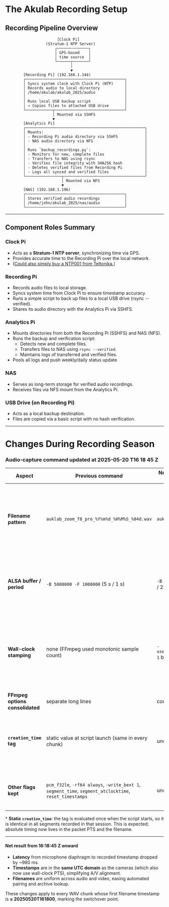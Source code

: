 # The Akulab Recording Setup


## Recording Pipeline Overview

```
                       [Clock Pi]
                  (Stratum-1 NTP Server)
                      ┌──────────────┐
                      │ GPS-based    │
                      │ time source  │
                      └──────┬───────┘
                             │
                             ▼
        [Recording Pi] (192.168.1.144)
        ┌────────────────────────────────────────────┐
        │ Syncs system clock with Clock Pi (NTP)     │
        │ Records audio to local directory           │
        │ /home/akulab/akulab_2025/audio             │
        │                                            │
        │ Runs local USB backup script               │
        │ → Copies files to attached USB drive       │
        └────────────┬───────────────────────────────┘
                     │ Mounted via SSHFS
                     ▼
        [Analytics Pi]
        ┌─────────────────────────────────────────────────────┐
        │ Mounts:                                             │
        │ - Recording Pi audio directory via SSHFS            │
        │ - NAS audio directory via NFS                       │
        │                                                     │
        │ Runs `backup_recordings.py`:                        │
        │ - Monitors for new, complete files                  │
        │ - Transfers to NAS using rsync                      │
        │ - Verifies file integrity with SHA256 hash          │
        │ - Deletes verified files from Recording Pi          │
        │ - Logs all synced and verified files                │
        └────────────────┬────────────────────────────────────┘
                         │ Mounted via NFS
                         ▼
        [NAS] (192.168.1.196)
        ┌────────────────────────────────────────────┐
        │ Stores verified audio recordings           │
        │ /home/john/akulab_2025/nas/audio           │
        └────────────────────────────────────────────┘
```

---

## Component Roles Summary

### Clock Pi
- Acts as a **Stratum-1 NTP server**, synchronizing time via GPS.
- Provides accurate time to the Recording Pi over the local network.
- ([Could also simply buy a NTP001 from Teltonika.](https://www.dustinhome.se/product/5020038273/ntp001-ntp-server))

### Recording Pi
- Records audio files to local storage.
- Syncs system time from Clock Pi to ensure timestamp accuracy.
- Runs a simple script to back up files to a local USB drive (rsync --verified).
- Shares its audio directory with the Analytics Pi via SSHFS.

### Analytics Pi
- Mounts directories from both the Recording Pi (SSHFS) and NAS (NFS).
- Runs the backup and verification script:
  - Detects new and complete files.
  - Transfers files to NAS using `rsync --verified`.
  - Maintains logs of transferred and verified files.
- Pools all logs and push weekly/daily status update

### NAS
- Serves as long-term storage for verified audio recordings.
- Receives files via NFS mount from the Analytics Pi.

### USB Drive (on Recording Pi)
- Acts as a local backup destination.
- Files are copied via a basic script with no hash verification.

---

# Changes During Recording Season

### Audio-capture command updated at **2025-05-20 T16 18 45 Z**

| Aspect                          | **Previous command**                                                                                    | **New command (2025-05-20)**                        | Practical effect                                                                                                                                                             |
| ------------------------------- | ------------------------------------------------------------------------------------------------------- | --------------------------------------------------- | ---------------------------------------------------------------------------------------------------------------------------------------------------------------------------- |
| **Filename pattern**            | `auklab_zoom_f8_pro_%Y%m%d_%H%M%S_%04d.wav`                                                             | `auklab_%Y%m%dT%H%M%S.wav`                          | • ISO-8601 style (`YYYYMMDDTHHMMSS`) matches camera files.  <br>• Per-segment index (`_%04d`) removed because files now start exactly on the real-time boundary.             |
| **ALSA buffer / period**        | `-B 5000000 -F 1000000`  (5 s / 1 s)                                                                    | `-B 250000 -F 20000`  (250 ms / 20 ms)              | • Capture-to-timestamp latency shrinks from ≤ 1 s to **≤ 20 ms**. <br>• Still \~12 periods of safety against disk stalls.                                                    |
| **Wall-clock stamping**         | none (FFmpeg used monotonic sample count)                                                               | `-use_wallclock_as_timestamps 1` before `-i pipe:0` | • Every audio packet now carries **absolute UTC PTS**, phase-locked to the Stratum-1 NTP server.  <br>• Makes cross-correlation with camera audio a one-off constant offset. |
| **FFmpeg options consolidated** | separate long lines                                                                                     | combined / reordered                                | No functional change—just cleaner.                                                                                                                                           |
| **`creation_time` tag**         | static value at script launch (same in every chunk)                                                     | unchanged (still static) †                          | If per-file timestamps are needed, add a nightly post-stamp or drop the tag.  PTS + filename already encode exact start time.                                                |
| **Other flags kept**            | `pcm_f32le`, `-rf64 always`, `-write_bext 1`, `segment_time`, `segment_atclocktime`, `reset_timestamps` | unchanged                                           | Files stay RF64-safe, 10-min chunks start on clock boundary, contain BWF metadata.                                                                                           |

† **Static `creation_time`**: the tag is evaluated once when the script starts, so it is identical in all segments recorded in that session.  This is expected; absolute timing now lives in the packet PTS and the filename.

---

#### Net result from 16:18:45 Z onward

* **Latency** from microphone diaphragm to recorded timestamp dropped by \~980 ms.
* **Timestamps** are in the **same UTC domain** as the cameras (which also now use wall-clock PTS), simplifying A/V alignment.
* **Filenames** are uniform across audio and video, easing automated pairing and archive lookup.

These changes apply to every WAV chunk whose first filename timestamp is **≥ 20250520T161800**, marking the switchover point.

